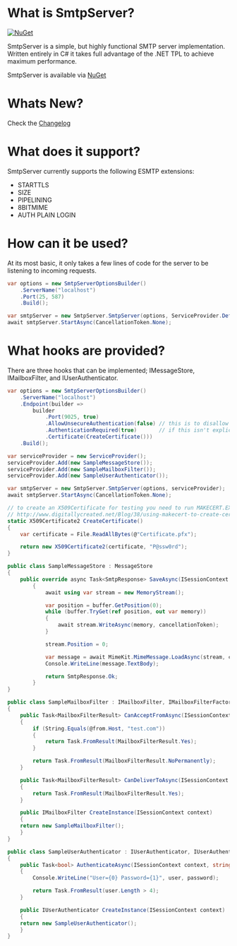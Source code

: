 # What is SmtpServer?

[![NuGet](https://img.shields.io/nuget/v/SmtpServer.svg)](https://www.nuget.org/packages/SmtpServer/)

SmtpServer is a simple, but highly functional SMTP server implementation. Written entirely in C# it takes full advantage of the .NET TPL to achieve maximum performance.

SmtpServer is available via [NuGet](https://www.nuget.org/packages/SmtpServer/)

# Whats New?

Check the [Changelog](https://github.com/cosullivan/SmtpServer/blob/master/CHANGELOG.md)

# What does it support?

SmtpServer currently supports the following ESMTP extensions:

- STARTTLS
- SIZE
- PIPELINING
- 8BITMIME
- AUTH PLAIN LOGIN

# How can it be used?

At its most basic, it only takes a few lines of code for the server to be listening to incoming requests.

```cs
var options = new SmtpServerOptionsBuilder()
    .ServerName("localhost")
    .Port(25, 587)
    .Build();

var smtpServer = new SmtpServer.SmtpServer(options, ServiceProvider.Default);
await smtpServer.StartAsync(CancellationToken.None);
```

# What hooks are provided?

There are three hooks that can be implemented; IMessageStore, IMailboxFilter, and IUserAuthenticator.

```cs
var options = new SmtpServerOptionsBuilder()
    .ServerName("localhost")
    .Endpoint(builder =>
        builder
            .Port(9025, true)
            .AllowUnsecureAuthentication(false) // this is to disallow sending PLAIN credentials without an SSL/TLS tunnel
            .AuthenticationRequired(true)       // if this isn't explicitely set to true, the UserAuthenticator provider has no effect
            .Certificate(CreateCertificate()))
    .Build();

var serviceProvider = new ServiceProvider();
serviceProvider.Add(new SampleMessageStore());
serviceProvider.Add(new SampleMailboxFilter());
serviceProvider.Add(new SampleUserAuthenticator());

var smtpServer = new SmtpServer.SmtpServer(options, serviceProvider);
await smtpServer.StartAsync(CancellationToken.None);

// to create an X509Certificate for testing you need to run MAKECERT.EXE and then PVK2PFX.EXE
// http://www.digitallycreated.net/Blog/38/using-makecert-to-create-certificates-for-development
static X509Certificate2 CreateCertificate()
{
    var certificate = File.ReadAllBytes(@"Certificate.pfx");

    return new X509Certificate2(certificate, "P@ssw0rd");
}
```

```cs
public class SampleMessageStore : MessageStore
{
    public override async Task<SmtpResponse> SaveAsync(ISessionContext context, IMessageTransaction transaction, ReadOnlySequence<byte> buffer, CancellationToken cancellationToken)
        {
            await using var stream = new MemoryStream();

            var position = buffer.GetPosition(0);
            while (buffer.TryGet(ref position, out var memory))
            {
                await stream.WriteAsync(memory, cancellationToken);
            }

            stream.Position = 0;

            var message = await MimeKit.MimeMessage.LoadAsync(stream, cancellationToken);
            Console.WriteLine(message.TextBody);

            return SmtpResponse.Ok;
        }
}
```

```cs
public class SampleMailboxFilter : IMailboxFilter, IMailboxFilterFactory
{
    public Task<MailboxFilterResult> CanAcceptFromAsync(ISessionContext context, IMailbox @from, int size, CancellationToken cancellationToken)
    {
        if (String.Equals(@from.Host, "test.com"))
        {
            return Task.FromResult(MailboxFilterResult.Yes);
        }

        return Task.FromResult(MailboxFilterResult.NoPermanently);
    }

    public Task<MailboxFilterResult> CanDeliverToAsync(ISessionContext context, IMailbox to, IMailbox @from, CancellationToken token)
    {
        return Task.FromResult(MailboxFilterResult.Yes);
    }

    public IMailboxFilter CreateInstance(ISessionContext context)
    {
	return new SampleMailboxFilter();
    }
}
```

```cs
public class SampleUserAuthenticator : IUserAuthenticator, IUserAuthenticatorFactory
{
    public Task<bool> AuthenticateAsync(ISessionContext context, string user, string password, CancellationToken token)
    {
        Console.WriteLine("User={0} Password={1}", user, password);

        return Task.FromResult(user.Length > 4);
    }

    public IUserAuthenticator CreateInstance(ISessionContext context)
    {
	return new SampleUserAuthenticator();
    }
}
```
